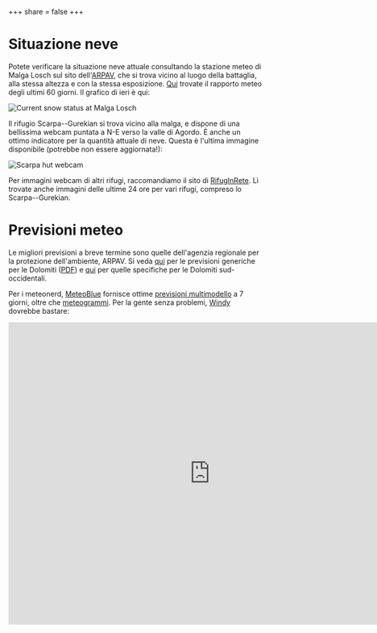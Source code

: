 +++
share = false
+++

# Situazione neve

Potete verificare la situazione neve attuale consultando la stazione meteo di Malga Losch sul sito dell'[ARPAV](https://www.arpa.veneto.it/bollettini/meteo/h24/img00/Graf_390.htm?sens=LIVNEVE), che si trova vicino al luogo della battaglia, alla stessa altezza e con la stessa esposizione.
[Qui](https://www.arpa.veneto.it/bollettini/meteo60gg/Staz_390.htm) trovate il rapporto meteo degli ultimi 60 giorni. Il grafico di ieri è qui:

![Current snow status at Malga Losch](https://www.arpa.veneto.it/bollettini/meteo/h24/img00/Graf_390_LIVNEVE.jpg)

Il rifugio Scarpa--Gurekian si trova vicino alla malga, e dispone di una bellissima webcam puntata a N-E verso la valle di Agordo. È anche un ottimo indicatore per la quantità attuale di neve. Questa è l'ultima immagine disponibile (potrebbe non essere aggiornata!):

![Scarpa hut webcam](https://www.rifuginrete.com/rifugio/scarpa/webcam/cam.jpg)

Per immagini webcam di altri rifugi, raccomandiamo il sito di [RifugInRete](https://www.rifuginrete.com/webcam). Lì trovate anche immagini delle ultime 24 ore per vari rifugi, compreso lo Scarpa--Gurekian.

# Previsioni meteo

Le migliori previsioni a breve termine sono quelle dell'agenzia regionale per la protezione dell'ambiente, ARPAV. Si veda [qui](https://www.arpa.veneto.it/previsioni/it/html/meteo_dolomiti.php) per le previsioni generiche per le Dolomiti ([PDF](https://www.arpa.veneto.it/previsioni/en/pdf/meteo_dolomiti.pdf)) e [qui](https://www.arpa.veneto.it/previsioni/it/html/mtg_02.html) per quelle specifiche per le Dolomiti sud-occidentali.

Per i meteonerd, [MeteoBlue](https://www.meteoblue.com/it/tempo/settimana/gosaldo_italy_3175974?utm_source=weather_widget&utm_medium=linkus&utm_content=three&utm_campaign=Weather%2BWidget) fornisce ottime [previsioni multimodello](https://www.meteoblue.com/it/tempo/previsioni/multimodel/gosaldo_italy_3175974) a 7 giorni, oltre che [meteogrammi](https://www.meteoblue.com/it/tempo/previsioni/meteograms/gosaldo_italia_3175974). Per la gente senza problemi, [Windy](https://www.windy.com/) dovrebbe bastare:

<iframe width="800" height="600" src="https://embed.windy.com/embed2.html?lat=46.230&lon=11.927&detailLat=46.230&detailLon=11.927&width=800&height=600&zoom=9&level=surface&overlay=wind&product=ecmwf&menu=&message=true&marker=true&calendar=now&pressure=&type=map&location=coordinates&detail=true&metricWind=km%2Fh&metricTemp=%C2%B0C&radarRange=-1" frameborder="0"></iframe>
